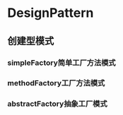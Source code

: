 # DesignPattern

## 创建型模式
### simpleFactory简单工厂方法模式
### methodFactory工厂方法模式
### abstractFactory抽象工厂模式
